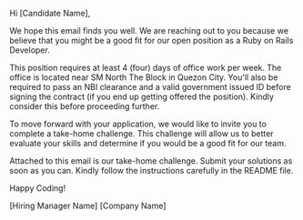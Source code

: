 Hi [Candidate Name],

We hope this email finds you well. We are reaching out to you because we believe that you might be a good fit for our open position as a Ruby on Rails Developer.

This position requires at least 4 (four) days of office work per week. The office is located near SM North The Block in Quezon City.
You'll also be required to pass an NBI clearance and a valid government issued ID before signing the contract (if you end up getting offered the position).
Kindly consider this before proceeding further.

To move forward with your application, we would like to invite you to complete a take-home challenge. This challenge will allow us to better evaluate your skills and determine if you would be a good fit for our team.

Attached to this email is our take-home challenge. Submit your solutions as soon as you can.
Kindly follow the instructions carefully in the README file. 

Happy Coding!

[Hiring Manager Name]
[Company Name]
